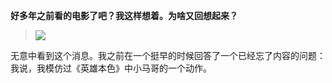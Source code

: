 **好多年之前看的电影了吧？我这样想着。为啥又回想起来？**


>![](https://raw.githubusercontent.com/D0ggy/MarkDownPhoto/master/A%20Better%20Tomorrow/2017-09-05_191420.jpg)

无意中看到这个消息。我之前在一个挺早的时候回答了一个已经忘了内容的问题：我说，我模仿过《英雄本色》中小马哥的一个动作。


